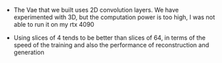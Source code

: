 * The Vae that we built uses 2D convolution layers. We have experimented with 3D, but the computation power is too high, I was not able to run it on my rtx 4090

* Using slices of 4 tends to be better than slices of 64, in terms of the speed of the training and also the performance of reconstruction and generation 
